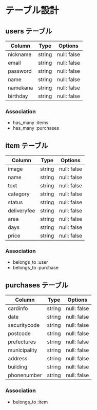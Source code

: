 # テーブル設計

## users テーブル

| Column   | Type   | Options     |
| -------- | ------ | ----------- |
| nickname | string | null: false |
| email    | string | null: false |
| password | string | null: false |
| name     | string | null: false |
| namekana | string | null: false |
| birthday | string | null: false |

### Association

- has_many :items
- has_many :purchases

## item テーブル

| Column      | Type   | Options     |
| ----------- | ------ | ----------- |
| image       | string | null: false |
| name        | string | null: false |
| text        | string | null: false |
| category    | string | null: false |
| status      | string | null: false |
| deliveryfee | string | null: false |
| area        | string | null: false |
| days        | string | null: false |
| price       | string | null: false |

### Association

- belongs_to :user
- belongs_to :purchase

## purchases テーブル

| Column       | Type   | Options     |
| ------------ | ------ | ----------- |
| cardinfo     | string | null: false |
| date         | string | null: false |
| securitycode | string | null: false |
| postcode     | string | null: false |
| prefectures  | string | null: false |
| municipality | string | null: false |
| address      | string | null: false |
| building     | string | null: false |
| phonenumber  | string | null: false |

### Association

- belongs_to :item
